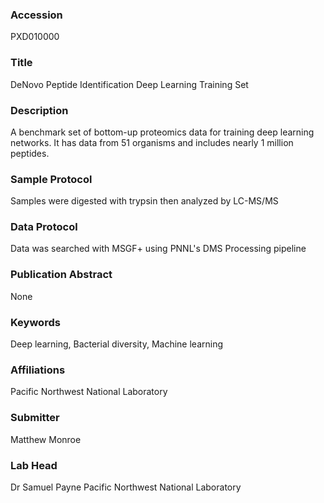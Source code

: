 ### Accession
PXD010000

### Title
DeNovo Peptide Identification Deep Learning Training Set

### Description
A benchmark set of bottom-up proteomics data for training deep learning networks. It has data from 51 organisms and includes nearly 1 million peptides.

### Sample Protocol
Samples were digested with trypsin then analyzed by LC-MS/MS

### Data Protocol
Data was searched with MSGF+ using PNNL's DMS Processing pipeline

### Publication Abstract
None

### Keywords
Deep learning, Bacterial diversity, Machine learning

### Affiliations
Pacific Northwest National Laboratory

### Submitter
Matthew Monroe

### Lab Head
Dr Samuel Payne
Pacific Northwest National Laboratory


